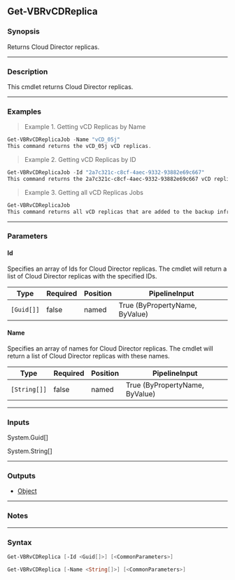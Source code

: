 Get-VBRvCDReplica
-----------------

### Synopsis
Returns Cloud Director replicas.

---

### Description

This cmdlet returns Cloud Director replicas.

---

### Examples
> Example 1. Getting vCD Replicas by Name

```PowerShell
Get-VBRvCDReplicaJob -Name "vCD_05j"
This command returns the vCD_05j vCD replicas.
```
> Example 2. Getting vCD Replicas by ID

```PowerShell
Get-VBRvCDReplicaJob -Id "2a7c321c-c8cf-4aec-9332-93882e69c667"
This command returns the 2a7c321c-c8cf-4aec-9332-93882e69c667 vCD replicas.
```
> Example 3. Getting all vCD Replicas Jobs

```PowerShell
Get-VBRvCDReplicaJob
This command returns all vCD replicas that are added to the backup infrastructure.
```

---

### Parameters
#### **Id**
Specifies an array of Ids for Cloud Director replicas.
The cmdlet will return a list of Cloud Director replicas with the specified IDs.

|Type      |Required|Position|PipelineInput                 |
|----------|--------|--------|------------------------------|
|`[Guid[]]`|false   |named   |True (ByPropertyName, ByValue)|

#### **Name**
Specifies an array of names for Cloud Director replicas.
The cmdlet will return a list of Cloud Director replicas with these names.

|Type        |Required|Position|PipelineInput                 |
|------------|--------|--------|------------------------------|
|`[String[]]`|false   |named   |True (ByPropertyName, ByValue)|

---

### Inputs
System.Guid[]

System.String[]

---

### Outputs
* [Object](https://learn.microsoft.com/en-us/dotnet/api/System.Object)

---

### Notes

---

### Syntax
```PowerShell
Get-VBRvCDReplica [-Id <Guid[]>] [<CommonParameters>]
```
```PowerShell
Get-VBRvCDReplica [-Name <String[]>] [<CommonParameters>]
```
